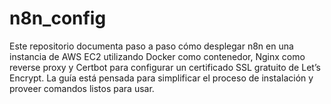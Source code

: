 # n8n_config
Este repositorio documenta paso a paso cómo desplegar n8n en una instancia de AWS EC2 utilizando Docker como contenedor, Nginx como reverse proxy y Certbot para configurar un certificado SSL gratuito de Let’s Encrypt.  La guía está pensada para simplificar el proceso de instalación y proveer comandos listos para usar.
